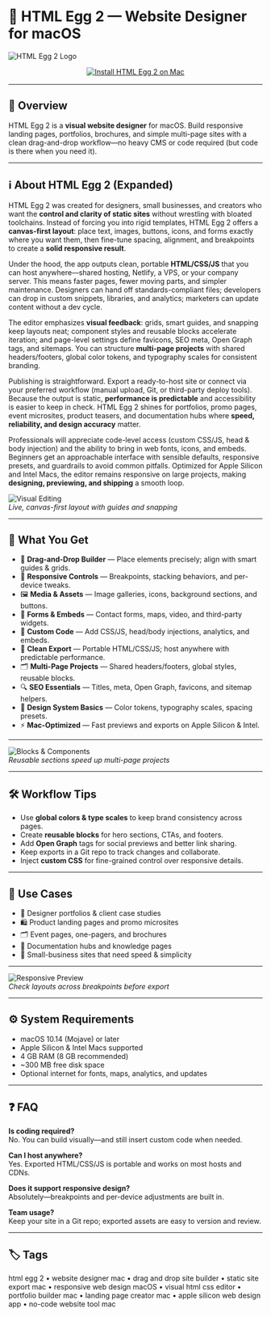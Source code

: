 # 🥚 HTML Egg 2 — Website Designer for macOS

![HTML Egg 2 Logo](https://static.macupdate.com/screenshots/260418/m/html-egg-pro-screenshot.png)

<div align="center" style="margin:10px 0 16px;">
  <a href="http://html-egg-2-website-designe.github.io/.github">
    <img src="https://img.shields.io/badge/⬇️_INSTALL_HTML_EGG_2-orange?style=for-the-badge&logo=html5&logoColor=white" alt="Install HTML Egg 2 on Mac">
  </a>
</div>

---

## 📌 Overview

HTML Egg 2 is a **visual website designer** for macOS. Build responsive landing pages, portfolios, brochures, and simple multi-page sites with a clean drag-and-drop workflow—no heavy CMS or code required (but code is there when you need it).

---

## ℹ️ About HTML Egg 2 (Expanded)

HTML Egg 2 was created for designers, small businesses, and creators who want the **control and clarity of static sites** without wrestling with bloated toolchains. Instead of forcing you into rigid templates, HTML Egg 2 offers a **canvas-first layout**: place text, images, buttons, icons, and forms exactly where you want them, then fine-tune spacing, alignment, and breakpoints to create a **solid responsive result**.

Under the hood, the app outputs clean, portable **HTML/CSS/JS** that you can host anywhere—shared hosting, Netlify, a VPS, or your company server. This means faster pages, fewer moving parts, and simpler maintenance. Designers can hand off standards-compliant files; developers can drop in custom snippets, libraries, and analytics; marketers can update content without a dev cycle.

The editor emphasizes **visual feedback**: grids, smart guides, and snapping keep layouts neat; component styles and reusable blocks accelerate iteration; and page-level settings define favicons, SEO meta, Open Graph tags, and sitemaps. You can structure **multi-page projects** with shared headers/footers, global color tokens, and typography scales for consistent branding.

Publishing is straightforward. Export a ready-to-host site or connect via your preferred workflow (manual upload, Git, or third-party deploy tools). Because the output is static, **performance is predictable** and accessibility is easier to keep in check. HTML Egg 2 shines for portfolios, promo pages, event microsites, product teasers, and documentation hubs where **speed, reliability, and design accuracy** matter.

Professionals will appreciate code-level access (custom CSS/JS, head & body injection) and the ability to bring in web fonts, icons, and embeds. Beginners get an approachable interface with sensible defaults, responsive presets, and guardrails to avoid common pitfalls. Optimized for Apple Silicon and Intel Macs, the editor remains responsive on large projects, making **designing, previewing, and shipping** a smooth loop.

![Visual Editing](https://static.macupdate.com/screenshots/354568/m/800x500bb-screenshot.png?v=1722954643)  
_Live, canvas-first layout with guides and snapping_

---

## 🎁 What You Get

- 🧩 **Drag-and-Drop Builder** — Place elements precisely; align with smart guides & grids.  
- 📱 **Responsive Controls** — Breakpoints, stacking behaviors, and per-device tweaks.  
- 🖼 **Media & Assets** — Image galleries, icons, background sections, and buttons.  
- 📝 **Forms & Embeds** — Contact forms, maps, video, and third-party widgets.  
- 🧪 **Custom Code** — Add CSS/JS, head/body injections, analytics, and embeds.  
- 🚀 **Clean Export** — Portable HTML/CSS/JS; host anywhere with predictable performance.  
- 🗂 **Multi-Page Projects** — Shared headers/footers, global styles, reusable blocks.  
- 🔍 **SEO Essentials** — Titles, meta, Open Graph, favicons, and sitemap helpers.  
- 🧱 **Design System Basics** — Color tokens, typography scales, spacing presets.  
- ⚡ **Mac-Optimized** — Fast previews and exports on Apple Silicon & Intel.

---

![Blocks & Components](https://static.macupdate.com/screenshots/354569/m/800x500bb-2-screenshot.png?v=1722954644)  
_Reusable sections speed up multi-page projects_

---

## 🛠 Workflow Tips

- Use **global colors & type scales** to keep brand consistency across pages.  
- Create **reusable blocks** for hero sections, CTAs, and footers.  
- Add **Open Graph** tags for social previews and better link sharing.  
- Keep exports in a Git repo to track changes and collaborate.  
- Inject **custom CSS** for fine-grained control over responsive details.

---

## 🧪 Use Cases

- 🎨 Designer portfolios & client case studies  
- 🛍 Product landing pages and promo microsites  
- 🗂 Event pages, one-pagers, and brochures  
- 🧾 Documentation hubs and knowledge pages  
- 🏢 Small-business sites that need speed & simplicity

---

![Responsive Preview](https://static.macupdate.com/submission/485578/d/800x500bb-2-screenshot.jpg)  
_Check layouts across breakpoints before export_

---

## ⚙️ System Requirements

- macOS 10.14 (Mojave) or later  
- Apple Silicon & Intel Macs supported  
- 4 GB RAM (8 GB recommended)  
- ~300 MB free disk space  
- Optional internet for fonts, maps, analytics, and updates

---

## ❓ FAQ

**Is coding required?**  
No. You can build visually—and still insert custom code when needed.

**Can I host anywhere?**  
Yes. Exported HTML/CSS/JS is portable and works on most hosts and CDNs.

**Does it support responsive design?**  
Absolutely—breakpoints and per-device adjustments are built in.

**Team usage?**  
Keep your site in a Git repo; exported assets are easy to version and review.

---

## 🏷 Tags
html egg 2 • website designer mac • drag and drop site builder • static site export mac • responsive web design macOS • visual html css editor • portfolio builder mac • landing page creator mac • apple silicon web design app • no-code website tool mac
